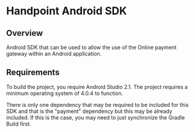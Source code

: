 Handpoint Android SDK
==============

Overview
---------

Android SDK that can be used to allow the use of the Online payment gateway within an Android application.

Requirements
------------

To build the project, you require Android Studio 2.1.
The project requires a minimum operating system of 4.0.4 to function.

There is only one dependency that may be required to be included for this SDK and that is the "payment" dependency but this may be already included. If this is the case, you may need to just synchronize the Gradle Build first.


